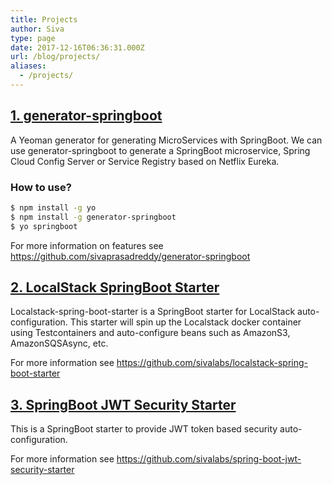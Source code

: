 ```yaml
---
title: Projects
author: Siva
type: page
date: 2017-12-16T06:36:31.000Z
url: /blog/projects/
aliases:
  - /projects/
---
```


## [1. generator-springboot](https://github.com/sivaprasadreddy/generator-springboot)
A Yeoman generator for generating MicroServices with SpringBoot. We can use generator-springboot to 
generate a SpringBoot microservice, Spring Cloud Config Server or Service Registry based on Netflix Eureka.

### How to use?

```bash
$ npm install -g yo
$ npm install -g generator-springboot
$ yo springboot
```

For more information on features see https://github.com/sivaprasadreddy/generator-springboot

## [2. LocalStack SpringBoot Starter](https://github.com/sivalabs/localstack-spring-boot-starter)

Localstack-spring-boot-starter is a SpringBoot starter for LocalStack auto-configuration. 
This starter will spin up the Localstack docker container using Testcontainers and auto-configure beans 
such as AmazonS3, AmazonSQSAsync, etc.

For more information see https://github.com/sivalabs/localstack-spring-boot-starter

## [3. SpringBoot JWT Security Starter](https://github.com/sivalabs/spring-boot-jwt-security-starter)

This is a SpringBoot starter to provide JWT token based security auto-configuration.

For more information see https://github.com/sivalabs/spring-boot-jwt-security-starter
